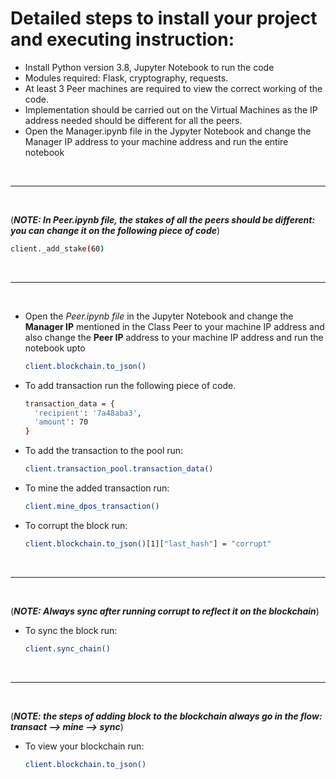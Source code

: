 # Detailed steps to install your project and executing instruction:

* Install Python version 3.8, Jupyter Notebook to run the code
* Modules required: Flask, cryptography, requests.
* At least 3 Peer machines are required to view the correct working of the code.
* Implementation should be carried out on the Virtual Machines as the IP address needed should be different for all the peers.
* Open the Manager.ipynb file in the Jypyter Notebook and change the Manager IP address to your machine address and run the
     entire notebook

<br>
<hr>
<br>

(_**NOTE: In Peer.ipynb file, the stakes of all the peers should be different: you can change it on the following piece of code**_)
```bash
client._add_stake(60)
``` 

<br>
<hr>
<br>

* Open the *Peer.ipynb file* in the Jupyter Notebook and change the **Manager IP** mentioned in the Class Peer to your machine IP
     address and also change the **Peer IP** address to your machine IP address and run the notebook upto
     ```bash
     client.blockchain.to_json()
     ```
* To add transaction run the following piece of code.
  ```bash
  transaction_data = {
    'recipient': '7a48aba3',
    'amount': 70  
  }
  ```
* To add the transaction to the pool run: 
  ```bash 
  client.transaction_pool.transaction_data()
  ``` 
* To mine the added transaction run: 
    ```bash
    client.mine_dpos_transaction()
    ```
* To corrupt the block run: 
  ```bash
  client.blockchain.to_json()[1]["last_hash"] = "corrupt"
  ```
<br>
<hr>
<br>

(_**NOTE: Always sync after running corrupt to reflect it on the blockchain**_)

* To sync the block run: 
  ```bash
  client.sync_chain()
  ```

<br>
<hr>
<br>

(_**NOTE: the steps of adding block to the blockchain always go in the flow: transact --> mine --> sync**_)

* To view your blockchain run:
  ```bash
  client.blockchain.to_json()
  ```
